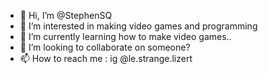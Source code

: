 - 👋 Hi, I’m @StephenSQ
- 👀 I’m interested in making video games and programming
- 🌱 I’m currently learning how to make video games..
- 💞️ I’m looking to collaborate on someone?
- 📫 How to reach me : ig @le.strange.lizert

<!---
StephenSQ/StephenSQ is a ✨ special ✨ repository because its `README.md` (this file) appears on your GitHub profile.
You can click the Preview link to take a look at your changes.
--->

